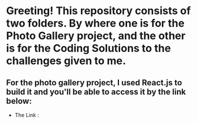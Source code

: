 # Greeting! This repository consists of two folders. By where one is for the Photo Gallery project, and the other is for the Coding Solutions to the challenges given to me.


## For the photo gallery project, I used React.js to build it and you'll be able to access it by the link below:

- The Link : 